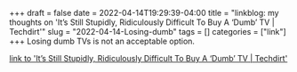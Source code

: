 +++draft = falsedate = 2022-04-14T19:29:39-04:00title = "linkblog: my thoughts on 'It’s Still Stupidly, Ridiculously Difficult To Buy A ‘Dumb’ TV | Techdirt'"slug = "2022-04-14-Losing-dumb"tags = []categories = ["link"]+++Losing dumb TVs is not an acceptable option. [link to 'It’s Still Stupidly, Ridiculously Difficult To Buy A ‘Dumb’ TV | Techdirt'](https://www.techdirt.com/2022/04/14/its-still-stupidly-ridiculously-difficult-to-buy-a-dumb-tv/)